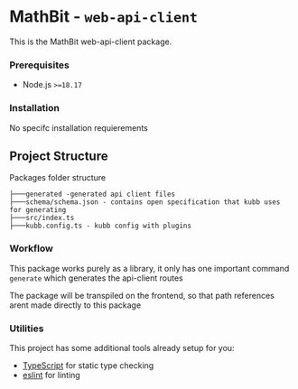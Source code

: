 # MathBit - `web-api-client`

This is the MathBit web-api-client package.

### Prerequisites

- Node.js `>=18.17`

### Installation

No specifc installation requierements

## Project Structure

Packages folder structure

```
├───generated -generated api client files
├───schema/schema.json - contains open specification that kubb uses for generating
├───src/index.ts
├───kubb.config.ts - kubb config with plugins 
```

### Workflow

This package works purely as a library, it only has one important command `generate` which generates the api-client routes

The package will be transpiled on the frontend, so that path references arent made directly to this package

### Utilities

This project has some additional tools already setup for you:

- [TypeScript](https://www.typescriptlang.org/) for static type checking
- [eslint](https://eslint.org/) for linting